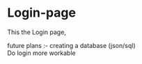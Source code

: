 # Login-page
This the Login page, 

future plans :- creating a database (json/sql) <br>
                Do login more workable
